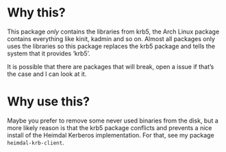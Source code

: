# Why this?

This package _only_ contains the libraries from krb5, the Arch Linux package contains everything like kinit, kadmin and so on. Almost all packages only uses the libraries so this package replaces the krb5 package and tells the system that it provides ‘krb5’.

It is possible that there are packages that will break, open a issue if that’s the case and I can look at it.

# Why use this?

Maybe you prefer to remove some never used binaries from the disk, but a more likely reason is that the krb5 package conflicts and prevents a nice install of the Heimdal Kerberos implementation. For that, see my package `heimdal-krb-client`.
